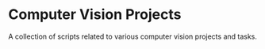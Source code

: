 # Computer Vision Projects
A collection of scripts related to various computer vision projects and tasks.
